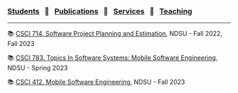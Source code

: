 
### [Students](stamlab.md) &nbsp;&nbsp;🌴&nbsp;&nbsp; [Publications](publications.md) &nbsp;&nbsp;🌴&nbsp;&nbsp; [Services](services.md) &nbsp;&nbsp;🌴&nbsp;&nbsp; [Teaching](teaching.md)
***

📚 <a href="https://docs.google.com/presentation/d/1b1T9WiN1tmtCEJ4SZW52mrcTFQgvnDPmERAo3OfbmQU/edit?usp=sharing" target="_blank">CSCI 714. Software Project Planning and Estimation</a>, NDSU - Fall 2022, Fall 2023

📚 <a href="teaching/syllabus/783spring23.pdf" target="_blank">CSCI 783. Topics In Software Systems: Mobile Software Engineering</a>, NDSU - Spring 2023

📚 <a href="teaching/syllabus/412fall23.pdf" target="_blank">CSCI 412. Mobile Software Engineering</a>, NDSU - Fall 2023
